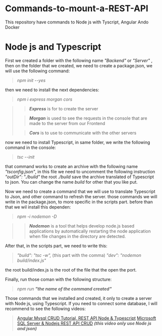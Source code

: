 # Commands-to-mount-a-REST-API
This repository have commands to Node js with Tyscript, Angular Ando Docker 

# Node js and Typescript
First we created a folder with the following name *"Backend"* or *"Server"* , then on the folder that we created, we need to create a package.json, we will use the following command:
  
   >*npm init --yes*

then we need to install the next dependencies:
  
  >*npm i express morgan cors*
  
  >> ***Express*** is for to create the server
  >
  >> ***Morgan*** is used to see the requests in the console that are made to the server from our Frontend
  >
  >> ***Cors*** is to use to communicate with the other servers

now we need to install Typescript, in same folder, we write the following command in the console:

   >*tsc --init*

that command works to create an archive with the following name *"tsconfig.json"*, in this file we need to uncomment the following instruction *"outDir": "./build"*
the root *./build* save the archive translated of Typescript to json. You can change the name *build* for other that you like put.

Now we need to create a command that we will use to translate Typescript to Json, and other command to refresh the server. those commands we will write in the package.json, to more specific in the scripts part. before than that we wil install this dependen:

  >*npm -i nodemon -D*
  
  >> ***Nodemon*** is a tool that helps develop node.js based applications by automatically restarting the node application when file changes in the directory are detected.

After that, in the scripts part, we need to write this:

  >*"build": "tsc -w",* (this part with the comma)
  >*"dev": "nodemon build/index.js"*

the root build/index.js is the root of the file that the open the port.

Finally, run those coman with the following structure:
  
  >*npm run ***"the name of the command created"****

Those commands that we installed and created, it only to create a server with Node js, using Typescript. If you need to connect some database, I will recommend to see the following videos:

  >[Angular Mysql CRUD Tutorial, REST API Node & Typescript](https://www.youtube.com/watch?v=lxYB79ANJM8&t=961s)
  >[Microsoft SQL Server & Nodejs REST API CRUD](https://www.youtube.com/watch?v=ReK0kscoF8o&t=2118s) ***(this video only use Node js and json)***


